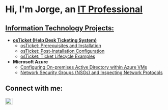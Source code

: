 <h1>Hi, I'm Jorge, an <a href="https://www.linkedin.com/in/jorge-carrillo04">IT Professional</h1>

<h2>Information Technology Projects:</h2>

- <b>osTicket (Help Desk Ticketing System)</b>
  - [osTicket: Prerequisites and Installation](https://github.com/jorge-car/osticket-prereqs)
  - [osTicket: Post-Installation Configuration](https://github.com/jorge-car/post-install-config)
  - [osTicket: Ticket Lifecycle Examples](https://github.com/jorge-car/ticket-lifecycle)
- <b>Microsoft Azure</b>
  - [Configuring On-premises Active Directory within Azure VMs](https://github.com/jorge-car/configure-ad)
  - [Network Security Groups (NSGs) and Inspecting Network Protocols](https://github.com/jorge-car/azure-network-protocols)

<h2>Connect with me:</h2>


[<img align="left" alt="Josh | LinkedIn" width="22px" src="https://cdn.jsdelivr.net/npm/simple-icons@v3/icons/linkedin.svg" />][linkedin]

[linkedin]: https://linkedin.com/in/jorge-carrillo04
